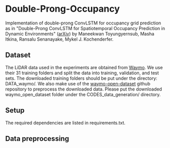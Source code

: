 # Double-Prong-Occupancy
Implementation of double-prong ConvLSTM for occupancy grid prediction as in "Double-Prong ConvLSTM for Spatiotemporal Occupancy Prediction in Dynamic Environments" ([arXiv](https://arxiv.org/abs/2011.09045)) by Maneekwan Toyungyernsub, Masha Itkina, Ransalu Senanayake, Mykel J. Kochenderfer.

## Dataset
The LiDAR data used in the experiments are obtained from [Waymo](https://waymo.com/open/). We use their 31 training folders and split the data into training, validation, and test sets. The downloaded training folders should be put under the directory: DATA_waymo/. We also make use of the [waymo-open-dataset](https://github.com/waymo-research/waymo-open-dataset) github repository to preprocess the downloaded data. Please put the downloaded waymo_open_dataset folder under the CODES_data_generation/ directory. 

## Setup
The required dependencies are listed in requirements.txt.

## Data preprocessing 



